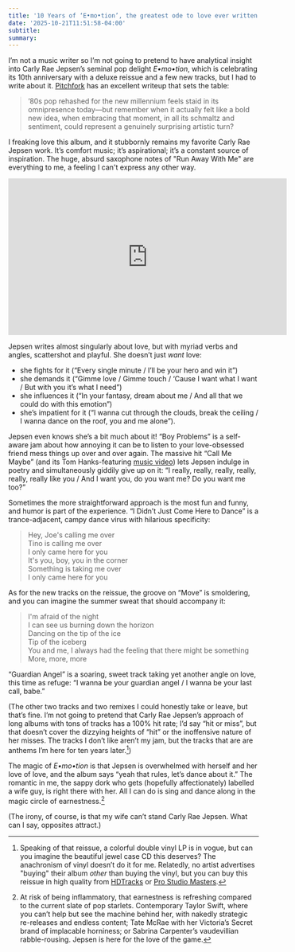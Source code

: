 ```yaml
---
title: '10 Years of ‘E•mo•tion’, the greatest ode to love ever written'
date: '2025-10-21T11:51:58-04:00'
subtitle: 
summary: 
---
```


I’m not a music writer so I’m not going to pretend to have analytical insight into Carly Rae Jepsen’s seminal pop delight *E•mo•tion*, which is celebrating its 10th anniversary with a deluxe reissue and a few new tracks, but I had to write about it. [Pitchfork](https://pitchfork.com/reviews/albums/carly-rae-jepsen-emotion-10th-anniversary-edition/) has an excellent writeup that sets the table:

> ’80s pop rehashed for the new millennium feels staid in its omnipresence today—but remember when it actually felt like a bold new idea, when embracing that moment, in all its schmaltz and sentiment, could represent a genuinely surprising artistic turn?

I freaking love this album, and it stubbornly remains my favorite Carly Rae Jepsen work. It’s comfort music; it’s aspirational; it’s a constant source of inspiration. The huge, absurd saxophone notes of "Run Away With Me" are everything to me, a feeling I can't express any other way.

<iframe width="560" height="315" src="https://www.youtube.com/embed/videoseries?si=Wy7qsrGR-4zve1C2&amp;list=PLoXCwGGQtYU4etq8elvx_FcRKbe2tQFZ6" title="YouTube video player" frameborder="0" allow="accelerometer; autoplay; clipboard-write; encrypted-media; gyroscope; picture-in-picture; web-share" referrerpolicy="strict-origin-when-cross-origin" allowfullscreen></iframe>

Jepsen writes almost singularly about love, but with myriad verbs and angles, scattershot and playful. She doesn’t just *want* love:

- she fights for it (“Every single minute / I’ll be your hero and win it”)
- she demands it (“Gimme love / Gimme touch / ‘Cause I want what I want / But with you it’s what I need”)
- she influences it (“In your fantasy, dream about me / And all that we could do with this emotion”)
- she’s impatient for it (“I wanna cut through the clouds, break the ceiling / I wanna dance on the roof, you and me alone”).

Jepsen even knows she’s a bit much about it! “Boy Problems” is a self-aware jam about how annoying it can be to listen to your love-obsessed friend mess things up over and over again. The massive hit “Call Me Maybe” (and its Tom Hanks-featuring [music video](https://youtu.be/qV5lzRHrGeg?si=5pDrKuwBDx9RADvO)) lets Jepsen indulge in poetry and simultaneously giddily give up on it: “I really, really, really, really, really, really like you / And I want you, do you want me? Do you want me too?”

Sometimes the more straightforward approach is the most fun and funny, and humor is part of the experience. “I Didn’t Just Come Here to Dance” is a trance-adjacent, campy dance virus with hilarious specificity:

> Hey, Joe's calling me over\
Tino is calling me over\
I only came here for you\
It's you, boy, you in the corner\
Something is taking me over\
I only came here for you

As for the new tracks on the reissue, the groove on “Move” is smoldering, and you can imagine the summer sweat that should accompany it:

> I'm afraid of the night\
I can see us burning down the horizon\
Dancing on the tip of the ice\
Tip of the iceberg\
You and me, I always had the feeling that there might be something\
More, more, more

“Guardian Angel” is a soaring, sweet track taking yet another angle on love, this time as refuge: “I wanna be your guardian angel / I wanna be your last call, babe.”

(The other two tracks and two remixes I could honestly take or leave, but that’s fine. I’m not going to pretend that Carly Rae Jepsen’s approach of long albums with tons of tracks has a 100% hit rate; I’d say “hit or miss”, but that doesn’t cover the dizzying heights of “hit” or the inoffensive nature of her misses. The tracks I don’t like aren’t my jam, but the tracks that are are anthems I’m here for ten years later.[^1])

The magic of *E•mo•tion* is that Jepsen is overwhelmed with herself and her love of love, and the album says “yeah that rules, let’s dance about it.” The romantic in me, the sappy dork who gets (hopefully affectionately) labelled a wife guy, is right there with her. All I can do is sing and dance along in the magic circle of earnestness.[^2]

(The irony, of course, is that my wife can’t stand Carly Rae Jepsen. What can I say, opposites attract.)

[^1]: Speaking of that reissue, a colorful double vinyl LP is in vogue, but can you imagine the beautiful jewel case CD this deserves? The anachronism of vinyl doesn’t do it for me. Relatedly, no artist advertises "buying" their album *other* than buying the vinyl, but you can buy this reissue in high quality from [HDTracks](https://www.hdtracks.com/#/album/68eda29967105208d5ecbc0c) or [Pro Studio Masters](https://www.prostudiomasters.com/search?q=Carly+Rae+Jepsen#quickview/album/410804).

[^2]: At risk of being inflammatory, that earnestness is refreshing compared to the current slate of pop starlets. Contemporary Taylor Swift, where you can’t help but see the machine behind her, with nakedly strategic re-releases and endless content; Tate McRae with her Victoria’s Secret brand of implacable horniness; or Sabrina Carpenter’s vaudevillian rabble-rousing. Jepsen is here for the love of the game.